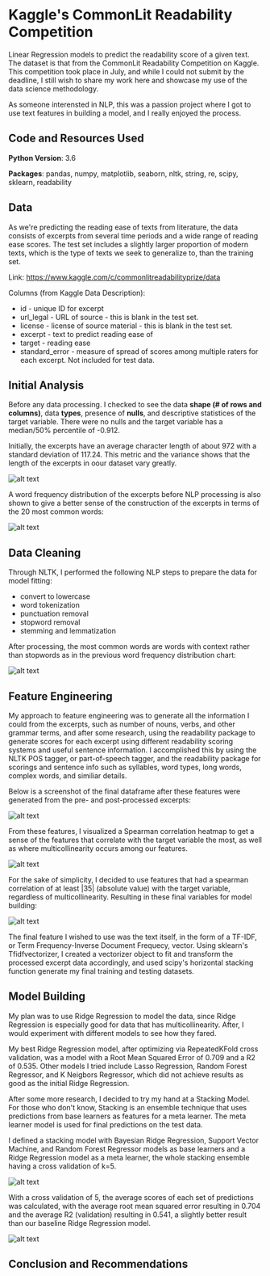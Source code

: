 # Kaggle's CommonLit Readability Competition
Linear Regression models to predict the readability score of a given text. The dataset is that from the CommonLit Readability Competition on Kaggle. This competition took place in July, and while I could not submit by the deadline, I still wish to share my work here and showcase my use of the data science methodology.

As someone interensted in NLP, this was a passion project where I got to use text features in building a model, and I really enjoyed the process.

## Code and Resources Used

**Python Version**: 3.6

**Packages**: pandas, numpy, matplotlib, seaborn, nltk, string, re, scipy, sklearn, readability

## Data

As we're predicting the reading ease of texts from literature, the data consists of excerpts from several time periods and a wide range of reading ease scores. The test set includes a slightly larger proportion of modern texts, which is the type of texts we seek to generalize to, than the training set.

Link: https://www.kaggle.com/c/commonlitreadabilityprize/data

Columns (from Kaggle Data Description):
- id - unique ID for excerpt
- url_legal - URL of source - this is blank in the test set.
- license - license of source material - this is blank in the test set.
- excerpt - text to predict reading ease of
- target - reading ease
- standard_error - measure of spread of scores among multiple raters for each excerpt. Not included for test data.

## Initial Analysis

Before any data processing. I checked to see the data **shape (# of rows and columns)**, data **types**, presence of **nulls**, and descriptive statistices of the target variable. There were no nulls and the target variable has a median/50% percentile of -0.912.

Initially, the excerpts have an average character length of about 972 with a standard deviation of 117.24. This metric and the variance shows that the length of the excerpts in oour dataset vary greatly.

![alt text](https://github.com/MarcelinoV/kaggle_commonlit/blob/main/images/pre_proc_excerpt_stats.JPG "Stats of excerpts Pre_Processing")

A word frequency distribution of the excerpts before NLP processing is also shown to give a better sense of the construction of the excerpts in terms of the 20 most common words:

![alt text](https://github.com/MarcelinoV/kaggle_commonlit/blob/main/images/pre_proc_word_freq.JPG "Word Frequency Distribution of excerpts Pre-Processing")

## Data Cleaning

Through NLTK, I performed the following NLP steps to prepare the data for model fitting:

- convert to lowercase
- word tokenization
- punctuation removal
- stopword removal
- stemming and lemmatization

After processing, the most common words are words with context rather than stopwords as in the previous word frequency distribution chart:

![alt text](https://github.com/MarcelinoV/kaggle_commonlit/blob/main/images/post_proc_word_freq.JPG "Word Frequency Distribution of excerpts Post-Processing")

## Feature Engineering

My approach to feature engineering was to generate all the information I could from the excerpts, such as number of nouns, verbs, and other grammar terms, and after some research, using the readability package to generate scores for each excerpt using different readability scoring systems and useful sentence information. I accomplished this by using the NLTK POS tagger, or part-of-speech tagger, and the readability package for scorings and sentence info such as syllables, word types, long words, complex words, and similiar details.

Below is a screenshot of the final dataframe after these features were generated from the pre- and post-processed excerpts:

![alt text](https://github.com/MarcelinoV/kaggle_commonlit/blob/main/images/snap_of_feat_df.JPG "Screenshot of feature-engineered dataframe")

From these features, I visualized a Spearman correlation heatmap to get a sense of the features that correlate with the target variable the most, as well as where multicollinearity occurs among our features.

![alt text](https://github.com/MarcelinoV/kaggle_commonlit/blob/main/images/feat_heatmap.JPG "Spearman Correlation Heatmap of generated features")

For the sake of simplicity, I decided to use features that had a spearman correlation of at least |35| (absolute value) with the target variable, regardless of multicollinearity. Resulting in these final variables for model building:

![alt text](https://github.com/MarcelinoV/kaggle_commonlit/blob/main/images/feat_dict.JPG "Dictionary of features above |35| threshold")

The final feature I wished to use was the text itself, in the form of a TF-IDF, or Term Frequency-Inverse Document Frequecy, vector. Using sklearn's Tfidfvectorizer, I created a vectorizer object to fit and transform the processed excerpt data accordingly, and used scipy's horizontal stacking function generate my final training and testing datasets. 

## Model Building

My plan was to use Ridge Regression to model the data, since Ridge Regression is especially good for data that has multicollinearity. After, I would experiment with different models to see how they fared.

My best Ridge Regression model, after optimizing via RepeatedKFold cross validation, was a model with a Root Mean Squared Error of 0.709 and a R2 of 0.535. Other models I tried include Lasso Regression, Random Forest Regressor, and K Neigbors Regressor, which did not achieve results as good as the initial Ridge Regression.

After some more research, I decided to try my hand at a Stacking Model. For those who don't know, Stacking is an ensemble technique that uses predictions from base learners as features for a meta learner. The meta learner model is used for final predictions on the test data.

I defined a stacking model with Bayesian Ridge Regression, Support Vector Machine, and Random Forest Regressor models as base learners and a Ridge Regression model as a meta learner, the whole stacking ensemble having a cross validation of k=5.

![alt text](https://github.com/MarcelinoV/kaggle_commonlit/blob/main/images/stacking.JPG "Summary of Stacking Model")

With a cross validation of 5, the average scores of each set of predictions was calculated, with the average root mean squared error resulting in 0.704 and the average R2 (validation) resulting in 0.541, a slightly better result than our baseline Ridge Regression model.

![alt text](https://github.com/MarcelinoV/kaggle_commonlit/blob/main/images/stacking_scores.JPG "Average Scores of Stacking Model")

## Conclusion and Recommendations
